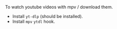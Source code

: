 To watch youtube videos with mpv / download them.

- Install `yt-dlp` (should be installed).
- Install `mpv` `ytdl` hook.

